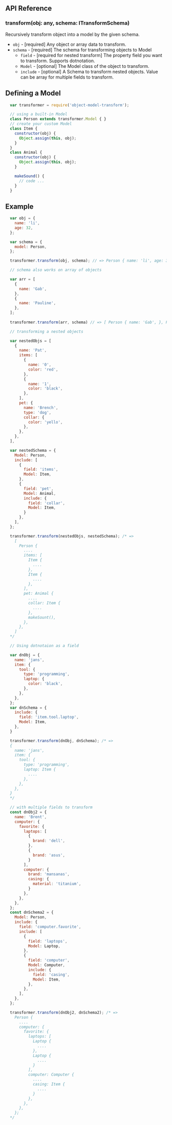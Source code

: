 ## API Reference
### transform(obj: any, schema: ITransformSchema)
Recursively transform object into a model by the given schema.
- `obj` - [required] Any object or array data to transform.
- `schema` - [required] The schema for transforming objects to Model
  - `field` - [required for nested transform] The property field you want to transform. Supports dotnotation.
  - `Model` - [optional] The Model class of the object to transform.
  - `include` - [optional] A Schema to transform nested objects. Value can be array for multiple fields to transform.

## Defining a Model
```js
  var transformer = require('object-model-transform');

  // using a built-in Model
  class Person extends transformer.Model { }
  // create your custom Model
  class Item { 
    constructor(obj) {
      Object.assign(this, obj);
    }
  }
  class Animal {
    constructor(obj) {
      Object.assign(this, obj);
    }

    makeSound() {
      // code ...
    }
  }
```

## Example

```js
  var obj = {
    name: 'li',
    age: 32,
  };

  var schema = {
    model: Person,
  };

  transformer.transform(obj, schema); // => Person { name: 'li', age: 32, };

  // schema also works on array of objects

  var arr = [
    {
      name: 'Gab',
    },
    {
      name: 'Pauline',
    },
  ];
  
  transformer.transform(arr, schema) // => [ Person { name: 'Gab', }, Person { name: 'Pauline' }]

  // transforming a nested objects

  var nestedObjs = [
    {
      name: 'Pat',
      items: [
        {
          name: '0',
          color: 'red',
        },
        {
          name: '1',
          color: 'black',
        },
      ],
      pet: {
        name: 'Brench',
        type: 'dog',
        collar: {
          color: 'yello',
        },
      },
    },
  ],

  var nestedSchema = {
    Model: Person,
    include: [
      {
        field: 'items',
        Model: Item,
      },
      {
        field: 'pet',
        Model: Animal,
        include: {
          field: 'collar',
          Model: Item,
        }
      },
    ],
  };

  transformer.transform(nestedObjs, nestedSchema); /* => 
    [
      Person {
        ....
        items: [
          Item {
            ....
          },
          Item {
            ....
          },
        ],
        pet: Animal {
          ....
          collar: Item {
            ....
          },
          makeSount(),
        },
      },
    ]
  */

  // Using dotnotaion as a field

  var dnObj = {
    name: 'jans',
    item: {
      tool: {
        type: 'programming',
        laptop: {
          color: 'black',
        },
      },
    },
  };
  var dnSchema = {
    include: {
      field: 'item.tool.laptop',
      Model: Item,
    },
  }

  transformer.transform(dnObj, dnSchema); /* => 
  {
    name: 'jans',
    item: {
      tool: {
        type: 'programming',
        laptop: Item {
          ....
        },
      },
    },
  }
  */

  // with multiple fields to transform
  const dnObj2 = {
    name: 'Brent',
    computer: {
      favorite: {
        laptops: [
          {
            brand: 'dell',
          },
          {
            brand: 'asus',
          }
        ],
        computer: {
          brand: 'mansanas',
          casing: {
            material: 'titanium',
          }
        },
      },
    },
  };
  const dnSchema2 = {
    Model: Person,
    include: {
      field: 'computer.favorite',
      include: [
        {
          field: 'laptops',
          Model: Laptop,
        },
        {
          field: 'computer',
          Model: Computer,
          include: {
            field: 'casing',
            Model: Item,
          },
        },
      ],
    },
  };

  transformer.transform(dnObj2, dnSchema2); /* => 
    Person {
      ....
      computer: {
        favorite: {
          laptops: [
            Laptop {
              ....
            },
            Laptop {
              ....
            }
          ],
          computer: Computer {
            ....
            casing: Item {
              ....
            }
          },
        },
      },
    };
  */
```